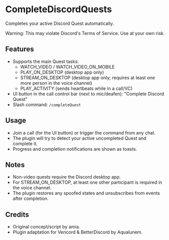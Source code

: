 # CompleteDiscordQuests

Completes your active Discord Quest automatically.

Warning: This may violate Discord's Terms of Service. Use at your own risk.

## Features
- Supports the main Quest tasks:
  - WATCH_VIDEO / WATCH_VIDEO_ON_MOBILE
  - PLAY_ON_DESKTOP (desktop app only)
  - STREAM_ON_DESKTOP (desktop app only; requires at least one more person in the voice channel)
  - PLAY_ACTIVITY (sends heartbeats while in a call/VC)
- UI button in the call control bar (next to mic/deafen): "Complete Discord Quest"
- Slash command: `/completeQuest`

## Usage
- Join a call (for the UI button) or trigger the command from any chat.
- The plugin will try to detect your active uncompleted Quest and complete it.
- Progress and completion notifications are shown as toasts.

## Notes
- Non-video quests require the Discord desktop app.
- For STREAM_ON_DESKTOP, at least one other participant is required in the voice channel.
- The plugin restores any spoofed states and unsubscribes from events after completion.

## Credits
- Original concept/script by amia.
- Plugin adaptation for Vencord & BetterDiscord by Aqualunem.
